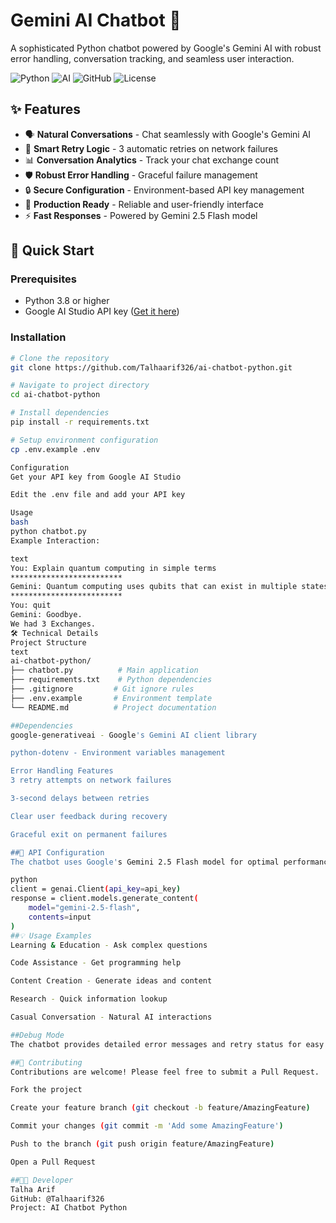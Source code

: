 # Gemini AI Chatbot 🤖

A sophisticated Python chatbot powered by Google's Gemini AI with robust error handling, conversation tracking, and seamless user interaction.

![Python](https://img.shields.io/badge/Python-3.8+-blue.svg)
![AI](https://img.shields.io/badge/AI-Gemini_2.5_Flash-orange.svg)
![GitHub](https://img.shields.io/badge/Status-Production_Ready-brightgreen.svg)
![License](https://img.shields.io/badge/License-MIT-yellow.svg)

## ✨ Features

- 🗣️ **Natural Conversations** - Chat seamlessly with Google's Gemini AI
- 🔄 **Smart Retry Logic** - 3 automatic retries on network failures
- 📊 **Conversation Analytics** - Track your chat exchange count
- 🛡️ **Robust Error Handling** - Graceful failure management
- 🔒 **Secure Configuration** - Environment-based API key management
- 🚀 **Production Ready** - Reliable and user-friendly interface
- ⚡ **Fast Responses** - Powered by Gemini 2.5 Flash model

## 🎯 Quick Start

### Prerequisites
- Python 3.8 or higher
- Google AI Studio API key ([Get it here](https://aistudio.google.com/))

### Installation

```bash
# Clone the repository
git clone https://github.com/Talhaarif326/ai-chatbot-python.git

# Navigate to project directory
cd ai-chatbot-python

# Install dependencies
pip install -r requirements.txt

# Setup environment configuration
cp .env.example .env

Configuration
Get your API key from Google AI Studio

Edit the .env file and add your API key

Usage
bash
python chatbot.py
Example Interaction:

text
You: Explain quantum computing in simple terms
*************************
Gemini: Quantum computing uses qubits that can exist in multiple states...
*************************
You: quit
Gemini: Goodbye.
We had 3 Exchanges.
🛠️ Technical Details
Project Structure
text
ai-chatbot-python/
├── chatbot.py          # Main application
├── requirements.txt    # Python dependencies
├── .gitignore         # Git ignore rules
├── .env.example       # Environment template
└── README.md          # Project documentation

##Dependencies
google-generativeai - Google's Gemini AI client library

python-dotenv - Environment variables management

Error Handling Features
3 retry attempts on network failures

3-second delays between retries

Clear user feedback during recovery

Graceful exit on permanent failures

##🔧 API Configuration
The chatbot uses Google's Gemini 2.5 Flash model for optimal performance:

python
client = genai.Client(api_key=api_key)
response = client.models.generate_content(
    model="gemini-2.5-flash",
    contents=input
)
##💡 Usage Examples
Learning & Education - Ask complex questions

Code Assistance - Get programming help

Content Creation - Generate ideas and content

Research - Quick information lookup

Casual Conversation - Natural AI interactions

##Debug Mode
The chatbot provides detailed error messages and retry status for easy debugging.

##🤝 Contributing
Contributions are welcome! Please feel free to submit a Pull Request.

Fork the project

Create your feature branch (git checkout -b feature/AmazingFeature)

Commit your changes (git commit -m 'Add some AmazingFeature')

Push to the branch (git push origin feature/AmazingFeature)

Open a Pull Request

##👨‍💻 Developer
Talha Arif
GitHub: @Talhaarif326
Project: AI Chatbot Python

